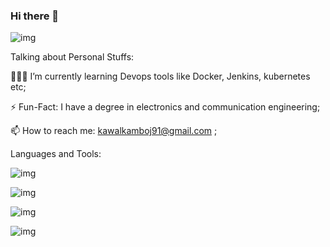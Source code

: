 ### Hi there 👋

![img](https://i.imgur.com/BBMbOQl.png)

Talking about Personal Stuffs:



👨🏽‍💻 I’m currently learning Devops tools like Docker, Jenkins, kubernetes etc;

⚡️ Fun-Fact: I have a degree in electronics and communication engineering;

📫 How to reach me: kawalkamboj91@gmail.com ;


Languages and Tools:

![img](https://i.imgur.com/4UI6Qux.png)

![img](https://i.imgur.com/OayrqWb.png)

![img](https://i.imgur.com/Oha8LxR.png)

![img](https://i.imgur.com/mfMShWT.png)



